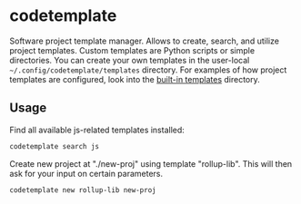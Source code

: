 # codetemplate

Software project template manager. Allows to create, search, and utilize
project templates. Custom templates are Python scripts or simple directories.
You can create your own templates in the user-local `~/.config/codetemplate/templates`
directory. For examples of how project templates are configured, look into the
[built-in templates](./templates) directory.

## Usage

Find all available js-related templates installed:

```bash
codetemplate search js
```

Create new project at "./new-proj" using template "rollup-lib". This will then
ask for your input on certain parameters.

```bash
codetemplate new rollup-lib new-proj
```

